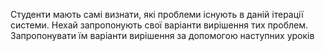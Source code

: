 

Студенти мають самі визнати, які проблеми існують в даній ітерації системи. Нехай запропонують свої варіанти вирішення тих проблем.
Запропонувати їм варіанти вирішення за допомогою наступних уроків

